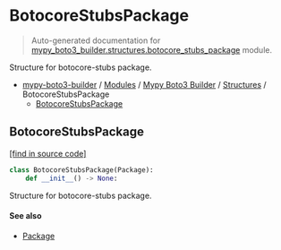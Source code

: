 # BotocoreStubsPackage

> Auto-generated documentation for [mypy_boto3_builder.structures.botocore_stubs_package](https://github.com/vemel/mypy_boto3_builder/blob/master/mypy_boto3_builder/structures/botocore_stubs_package.py) module.

Structure for botocore-stubs package.

- [mypy-boto3-builder](../../README.md#mypy_boto3_builder) / [Modules](../../MODULES.md#mypy-boto3-builder-modules) / [Mypy Boto3 Builder](../index.md#mypy-boto3-builder) / [Structures](index.md#structures) / BotocoreStubsPackage
    - [BotocoreStubsPackage](#botocorestubspackage)

## BotocoreStubsPackage

[[find in source code]](https://github.com/vemel/mypy_boto3_builder/blob/master/mypy_boto3_builder/structures/botocore_stubs_package.py#L8)

```python
class BotocoreStubsPackage(Package):
    def __init__() -> None:
```

Structure for botocore-stubs package.

#### See also

- [Package](package.md#package)

